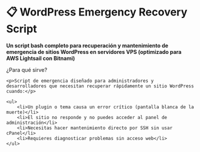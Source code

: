   <h1>📋 WordPress Emergency Recovery Script</h1>
   <p><strong>Un script bash completo para recuperación y mantenimiento de emergencia de sitios WordPress en servidores VPS (optimizado para AWS Lightsail con Bitnami)</strong></p>
   <p>¿Para qué sirve?</p>
    
    <p>Script de emergencia diseñado para administradores y desarrolladores que necesitan recuperar rápidamente un sitio WordPress cuando:</p>
    
    <ul>
        <li>Un plugin o tema causa un error crítico (pantalla blanca de la muerte)</li>
        <li>El sitio no responde y no puedes acceder al panel de administración</li>
        <li>Necesitas hacer mantenimiento directo por SSH sin usar cPanel</li>
        <li>Requieres diagnosticar problemas sin acceso web</li>
    </ul>
